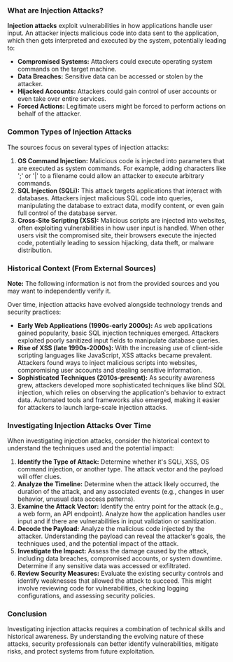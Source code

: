 ### What are Injection Attacks?

**Injection attacks** exploit vulnerabilities in how applications handle user input. An attacker injects malicious code into data sent to the application, which then gets interpreted and executed by the system, potentially leading to:

- **Compromised Systems:** Attackers could execute operating system commands on the target machine.
- **Data Breaches:** Sensitive data can be accessed or stolen by the attacker.
- **Hijacked Accounts:** Attackers could gain control of user accounts or even take over entire services.
- **Forced Actions:** Legitimate users might be forced to perform actions on behalf of the attacker.

### Common Types of Injection Attacks

The sources focus on several types of injection attacks:

1. **OS Command Injection:** Malicious code is injected into parameters that are executed as system commands. For example, adding characters like ';' or '|' to a filename could allow an attacker to execute arbitrary commands.
2. **SQL Injection (SQLi):** This attack targets applications that interact with databases. Attackers inject malicious SQL code into queries, manipulating the database to extract data, modify content, or even gain full control of the database server.
3. **Cross-Site Scripting (XSS):** Malicious scripts are injected into websites, often exploiting vulnerabilities in how user input is handled. When other users visit the compromised site, their browsers execute the injected code, potentially leading to session hijacking, data theft, or malware distribution.

### Historical Context (From External Sources)

**Note:** The following information is not from the provided sources and you may want to independently verify it.

Over time, injection attacks have evolved alongside technology trends and security practices:

- **Early Web Applications (1990s-early 2000s):** As web applications gained popularity, basic SQL injection techniques emerged. Attackers exploited poorly sanitized input fields to manipulate database queries.
- **Rise of XSS (late 1990s-2000s):** With the increasing use of client-side scripting languages like JavaScript, XSS attacks became prevalent. Attackers found ways to inject malicious scripts into websites, compromising user accounts and stealing sensitive information.
- **Sophisticated Techniques (2010s-present):** As security awareness grew, attackers developed more sophisticated techniques like blind SQL injection, which relies on observing the application's behavior to extract data. Automated tools and frameworks also emerged, making it easier for attackers to launch large-scale injection attacks.

### Investigating Injection Attacks Over Time

When investigating injection attacks, consider the historical context to understand the techniques used and the potential impact:

1. **Identify the Type of Attack:** Determine whether it's SQLi, XSS, OS command injection, or another type. The attack vector and the payload will offer clues.
2. **Analyze the Timeline:** Determine when the attack likely occurred, the duration of the attack, and any associated events (e.g., changes in user behavior, unusual data access patterns).
3. **Examine the Attack Vector:** Identify the entry point for the attack (e.g., a web form, an API endpoint). Analyze how the application handles user input and if there are vulnerabilities in input validation or sanitization.
4. **Decode the Payload:** Analyze the malicious code injected by the attacker. Understanding the payload can reveal the attacker's goals, the techniques used, and the potential impact of the attack.
5. **Investigate the Impact:** Assess the damage caused by the attack, including data breaches, compromised accounts, or system downtime. Determine if any sensitive data was accessed or exfiltrated.
6. **Review Security Measures:** Evaluate the existing security controls and identify weaknesses that allowed the attack to succeed. This might involve reviewing code for vulnerabilities, checking logging configurations, and assessing security policies.

### Conclusion

Investigating injection attacks requires a combination of technical skills and historical awareness. By understanding the evolving nature of these attacks, security professionals can better identify vulnerabilities, mitigate risks, and protect systems from future exploitation.